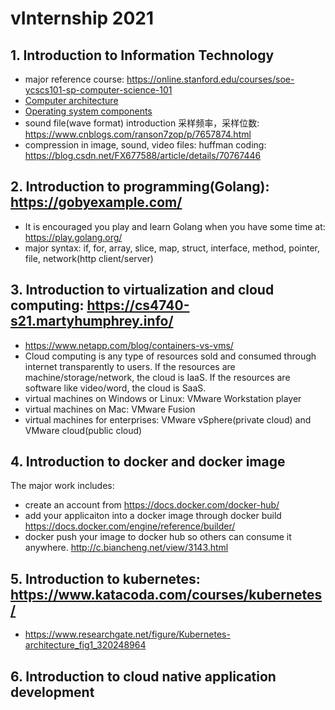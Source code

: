 # vInternship 2021
## 1. Introduction to Information Technology

- major reference course: https://online.stanford.edu/courses/soe-ycscs101-sp-computer-science-101
- [Computer architecture](images/computer.jpg)
- [Operating system components](images/monolithic_os_kernel.gif)
- sound file(wave format) introduction 采样频率，采样位数: https://www.cnblogs.com/ranson7zop/p/7657874.html
- compression in image, sound, video files: huffman coding: https://blog.csdn.net/FX677588/article/details/70767446 

## 2. Introduction to programming(Golang): https://gobyexample.com/
- It is encouraged you play and learn Golang when you have some time at: https://play.golang.org/
- major syntax: if, for, array, slice, map, struct, interface, method, pointer, file, network(http client/server)

## 3. Introduction to virtualization and cloud computing: https://cs4740-s21.martyhumphrey.info/
- https://www.netapp.com/blog/containers-vs-vms/
- Cloud computing is any type of resources sold and consumed through internet transparently to users. If the resources are machine/storage/network, the cloud is IaaS. If the resources are software like video/word, the cloud is SaaS.
- virtual machines on Windows or Linux: VMware Workstation player
- virtual machines on Mac: VMware Fusion
- virtual machines for enterprises: VMware vSphere(private cloud) and VMware cloud(public cloud)
## 4. Introduction to docker and docker image
The major work includes:
- create an account from https://docs.docker.com/docker-hub/
- add your applicaiton into a docker image through docker build https://docs.docker.com/engine/reference/builder/
- docker push your image to docker hub so others can consume it anywhere. http://c.biancheng.net/view/3143.html
## 5. Introduction to kubernetes: https://www.katacoda.com/courses/kubernetes/
- https://www.researchgate.net/figure/Kubernetes-architecture_fig1_320248964
## 6. Introduction to cloud native application development
